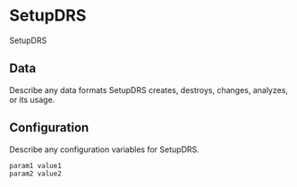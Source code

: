 # SetupDRS

SetupDRS

## Data

Describe any data formats SetupDRS creates, destroys, changes, analyzes, or its usage.




## Configuration

Describe any configuration variables for SetupDRS.

```
param1 value1
param2 value2
```
